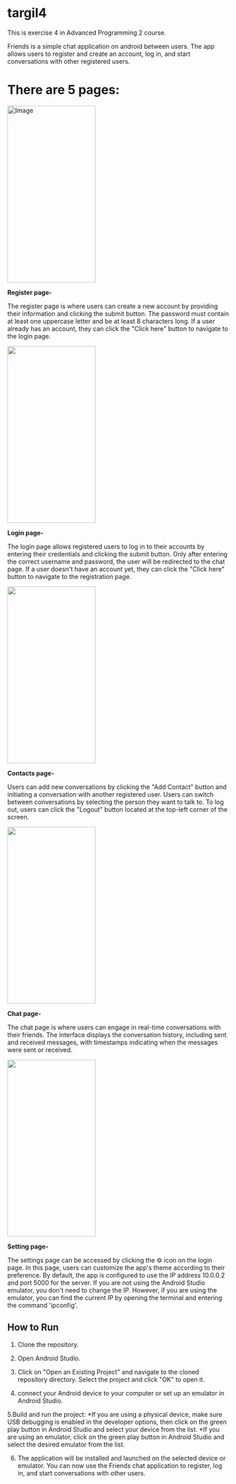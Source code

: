 # targil4

This is exercise 4 in Advanced Programming 2 course.

Friends is a simple chat application on android between users.
The app allows users to register and create an account, log in, and start conversations with other registered users.

# There are 5  pages:

<img src="https://github.com/EladSoffer/targil4/assets/116814174/92ebd3a9-7cb5-4886-9a1e-906ec603e860" alt="Image" width="200" height="400">

<br />

**Register page-**

The register page is where users can create a new account by providing their information and clicking the submit button.
The password must contain at least one uppercase letter and be at least 8 characters long. If a user already has an account, they can click the "Click here" button to navigate to the login page.

<img src="https://github.com/EladSoffer/targil4/assets/116814174/36fd0ebc-2443-4a8c-9ffc-f3c3124809c1" atl="Image" width="200" height="400">


**Login page-**

The login page allows registered users to log in to their accounts by entering their credentials and clicking the submit button.
Only after entering the correct username and password, the user will be redirected to the chat page.
If a user doesn't have an account yet, they can click the "Click here" button to navigate to the registration page.

<img src="https://github.com/EladSoffer/targil4/assets/116814174/2641a6bb-f1be-4d99-9e22-055ca656228c" atl="Image" width="200" height="400">


**Contacts page-**

Users can add new conversations by clicking the "Add Contact" button and initiating a conversation with another registered user.
Users can switch between conversations by selecting the person they want to talk to.
To log out, users can click the "Logout" button located at the top-left corner of the screen.

<img src="https://github.com/EladSoffer/targil4/assets/116814174/418179ba-f850-4a5f-a39e-be98d0afefdf" atl="Image" width="200" height="400">


**Chat page-**

The chat page is where users can engage in real-time conversations with their friends.
The interface displays the conversation history, including sent and received messages,
with timestamps indicating when the messages were sent or received.

<img src="https://github.com/EladSoffer/targil4/assets/116814174/664a9abf-0c2c-4656-b8df-f4bfd69862c0" atl="Image" width="200" height="400">

**Setting page-**

The settings page can be accessed by clicking the ⚙️ icon on the login page. In this page, users can customize the app's theme according to their preference. By default, the app is configured to use the IP address 10.0.0.2 and port 5000 for the server. If you are not using the Android Studio emulator, you don't need to change the IP. However, if you are using the emulator, you can find the current IP by opening the terminal and entering the command 'ipconfig'.


## How to Run
1. Clone the repository.

2. Open Android Studio.

3. Click on "Open an Existing Project" and navigate to the cloned repository directory. Select the project and click "OK" to open it.

4. connect your Android device to your computer or set up an emulator in Android Studio.

5.Build and run the project:
    *If you are using a physical device, make sure USB debugging is enabled in the developer options, then click on the green play button in Android Studio and     select your device from the list.
    *If you are using an emulator, click on the green play button in Android Studio and select the desired emulator from the list.

6.  The application will be installed and launched on the selected device or emulator. You can now use the Friends chat application to register, log in, and start conversations with other users.




